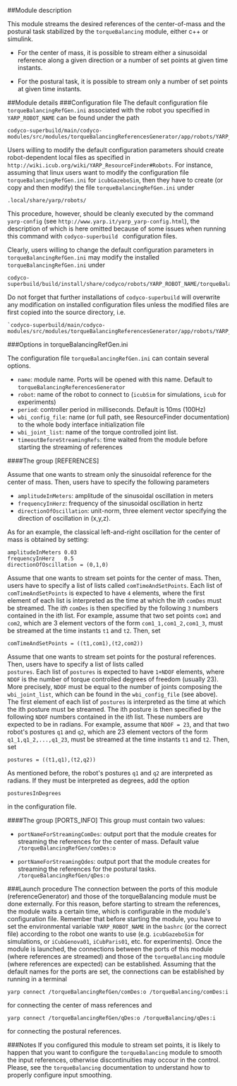 ##Module description

This module streams the desired references of the center-of-mass and the postural task stabilized by the
`torqueBalancing` module, either c++ or simulink. 

- For the center of mass, it is possible to stream either a sinusoidal reference along a given direction or a number of set points at given time instants. 

- For the postural task, it is possible to stream only a number of set points at given time instants. 


##Module details
###Configuration file
The default configuration file `torqueBalancingRefGen.ini` associated with the robot you specified in 
`YARP_ROBOT_NAME` can be found under the path
~~~
codyco-superbuild/main/codyco-modules/src/modules/torqueBalancingReferencesGenerator/app/robots/YARP_ROBOT_NAME
~~~ 
Users willing to modify the default configuration parameters should create robot-dependent local files as specified in `http://wiki.icub.org/wiki/YARP_ResourceFinder#Robots`. 
For instance, assuming that 
linux users want to modify the configuration file `torqueBalancingRefGen.ini` for `icubGazeboSim`, then they have to 
create (or copy and then modify) the file  `torqueBalancingRefGen.ini` under

~~~
.local/share/yarp/robots/
~~~

This procedure, however, should be cleanly executed by the command `yarp-config` (see `http://www.yarp.it/yarp_yarp-config.html`), 
the description of which is here omitted because of some issues when running this command with
`codyco-superbuild ` configuration files.

Clearly, users willing to change the default configuration parameters in `torqueBalancingRefGen.ini` may modify
the installed `torqueBalancingRefGen.ini` under 

~~~
codyco-superbuild/build/install/share/codyco/robots/YARP_ROBOT_NAME/torqueBalancingRefGen.ini
~~~

Do not forget that further installations of `codyco-superbuild` will overwrite any modification on installed configuration files 
unless the modified files are first copied into the source directory, i.e.

~~~ 
`codyco-superbuild/main/codyco-modules/src/modules/torqueBalancingReferencesGenerator/app/robots/YARP_ROBOT_NAME/torqueBalancingRefGen.ini`
~~~


###Options in torqueBalancingRefGen.ini

The configuration file `torqueBalancingRefGen.ini` can contain several options.
- `name`: module name. Ports will be opened with this name. Default to `torqueBalancingReferencesGenerator`
- `robot`: name of the robot to connect to (`icubSim` for simulations, `icub` for experiments)
- `period`: controller period in milliseconds. Default is 10ms (100Hz)
- `wbi_config_file`: name (or full path, see ResourceFinder documentation) to the whole body interface initialization file
- `wbi_joint_list`: name of the torque controlled joint list.
- `timeoutBeforeStreamingRefs`: time waited from the module before starting the streaming of references


####The group [REFERENCES]

Assume that one wants to stream only the sinusoidal reference for the center of mass. Then, 
users have to specify the following parameters 

- `amplitudeInMeters`: amplitude of the sinusoidal oscillation in meters 
- `frequencyInHerz`: frequency of the sinusoidal oscillation in hertz
- `directionOfOscillation`: unit-norm, three element vector specifying the direction of oscillation in (x,y,z).

As for an example, the classical left-and-right oscillation for the center of mass is obtained by setting:
~~~
amplitudeInMeters 0.03
frequencyInHerz   0.5
directionOfOscillation = (0,1,0)
~~~

Assume that one wants to stream set points for the center of mass. Then, users have to specify  a list of lists called  `comTimeAndSetPoints`. Each list of `comTimeAndSetPoints` is expected to have `4` elements, where 
the first element of each list is interpreted as the time at which the 
i*th* `comDes` must be streamed. The i*th* `comDes` is then specified by the following `3` numbers contained
in the i*th* list. For example, assume that two set points `com1` and `com2`, which are 3 element vectors of the form `com1_1,com1_2,com1_3`, must
be streamed at the time instants `t1` and `t2`. Then, set 

~~~
comTimeAndSetPoints = ((t1,com1),(t2,com2))
~~~

Assume that one wants to stream set points for the postural references. Then, users have to specify  a list of lists called  
`postures`. Each list of `postures` is expected to have `1+NDOF` elements, where `NDOF` is the number of 
torque controlled degrees of freedom (usually 23). More precisely, `NDOF` must be equal to the 
number of joints composing the `wbi_joint_list`, which can be found in the `wbi_config_file` 
(see above). The first element of each list of  `postures` is interpreted as the time at which the 
ith posture must be streamed. The ith posture is then specified by the following `NDOF` numbers contained
in the i*th* list. These numbers are expected to be in radians. For example, assume that `NDOF = 23`, and that 
two robot's postures `q1` and `q2`, which are 23 element vectors of the form `q1_1,q1_2,...,q1_23`, must
be streamed at the time instants `t1` and `t2`. Then, set 

~~~
postures = ((t1,q1),(t2,q2))
~~~

As mentioned before, the robot's postures `q1` and `q2` are interpreted as radians. If they must be interpreted as
degrees, add the option

~~~
posturesInDegrees
~~~

in the configuration file.

####The group [PORTS_INFO]
This group must contain two values:
- `portNameForStreamingComDes`: output port that the module creates for streaming the references for the center of mass. Default value `/torqueBalancingRefGen/comDes:o`

- `portNameForStreamingQdes`: output port that the module creates for streaming the references for the postural tasks. `/torqueBalancingRefGen/qDes:o`

###Launch procedure
The connection between the ports of this module (referenceGenerator) and those of the torqueBalancing module must be done externally.
For this reason, before starting to stream the references, the module waits a certain time, which is 
configurable in the module's configuration file. Remember that before starting the module, you have to set the environmental variable `YARP_ROBOT_NAME` in the `bashrc` (or the correct file) according to the robot one wants to use (e.g. `icubGazeboSim` for simulations, or `iCubGenova01`, `iCubParis01`, etc. for experiments). Once the module is
launched, the connections between the ports of this module (where references are streamed) and those of the `torqueBalancing` module (where references are expected) can be established. Assuming that the default names for the ports are set, the connections can be established by running in a terminal

~~~
yarp connect /torqueBalancingRefGen/comDes:o /torqueBalancing/comDes:i
~~~

for connecting the center of mass references and

~~~
yarp connect /torqueBalancingRefGen/qDes:o /torqueBalancing/qDes:i
~~~

for connecting the postural references.

###Notes
If you configured this module to stream set points, it is likely to happen that you want to configure the `torqueBalancing` module to smooth the input references, otherwise discontinuities may occour in the control. 
Please, see the `torqueBalancing` documentation to understand how to properly configure input smoothing.
